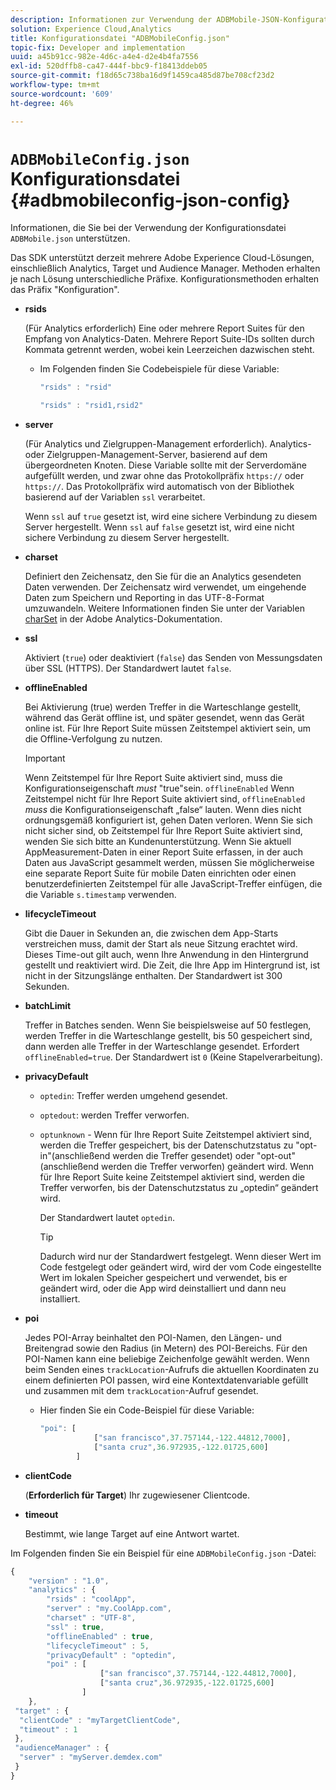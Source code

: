 ```yaml
---
description: Informationen zur Verwendung der ADBMobile-JSON-Konfigurationsdatei.
solution: Experience Cloud,Analytics
title: Konfigurationsdatei "ADBMobileConfig.json"
topic-fix: Developer and implementation
uuid: a45b91cc-982e-4d6c-a4e4-d2e4b4fa7556
exl-id: 520dffb8-ca47-444f-bbc9-f18413ddeb05
source-git-commit: f18d65c738ba16d9f1459ca485d87be708cf23d2
workflow-type: tm+mt
source-wordcount: '609'
ht-degree: 46%

---
```


# `ADBMobileConfig.json` Konfigurationsdatei {#adbmobileconfig-json-config}

Informationen, die Sie bei der Verwendung der Konfigurationsdatei `ADBMobile.json` unterstützen.

Das SDK unterstützt derzeit mehrere Adobe Experience Cloud-Lösungen, einschließlich Analytics, Target und Audience Manager. Methoden erhalten je nach Lösung unterschiedliche Präfixe. Konfigurationsmethoden erhalten das Präfix &quot;Konfiguration&quot;.

* **rsids**

   (Für Analytics erforderlich) Eine oder mehrere Report Suites für den Empfang von Analytics-Daten. Mehrere Report Suite-IDs sollten durch Kommata getrennt werden, wobei kein Leerzeichen dazwischen steht.

   * Im Folgenden finden Sie Codebeispiele für diese Variable:

      ```js
      "rsids" : "rsid"
      ```

      ```js
      "rsids" : "rsid1,rsid2"
      ```

* **server**

   (Für Analytics und Zielgruppen-Management erforderlich). Analytics- oder Zielgruppen-Management-Server, basierend auf dem übergeordneten Knoten. Diese Variable sollte mit der Serverdomäne aufgefüllt werden, und zwar ohne das Protokollpräfix `https://` oder `https://`. Das Protokollpräfix wird automatisch von der Bibliothek basierend auf der Variablen `ssl` verarbeitet.

   Wenn `ssl` auf `true` gesetzt ist, wird eine sichere Verbindung zu diesem Server hergestellt. Wenn `ssl` auf `false` gesetzt ist, wird eine nicht sichere Verbindung zu diesem Server hergestellt.

* **charset**

   Definiert den Zeichensatz, den Sie für die an Analytics gesendeten Daten verwenden. Der Zeichensatz wird verwendet, um eingehende Daten zum Speichern und Reporting in das UTF-8-Format umzuwandeln. Weitere Informationen finden Sie unter der Variablen [charSet](https://experienceleague.adobe.com/docs/analytics/implementation/vars/config-vars/charset.html?lang=de) in der Adobe Analytics-Dokumentation.

* **ssl**

   Aktiviert (`true`) oder deaktiviert (`false`) das Senden von Messungsdaten über SSL (HTTPS). Der Standardwert lautet `false`.

* **offlineEnabled**

   Bei Aktivierung (true) werden Treffer in die Warteschlange gestellt, während das Gerät offline ist, und später gesendet, wenn das Gerät online ist. Für Ihre Report Suite müssen Zeitstempel aktiviert sein, um die Offline-Verfolgung zu nutzen.

   >[!IMPORTANT]
   >
   >Wenn Zeitstempel für Ihre Report Suite aktiviert sind, muss die Konfigurationseigenschaft *must* &quot;true&quot;sein. `offlineEnabled` Wenn Zeitstempel nicht für Ihre Report Suite aktiviert sind, `offlineEnabled` *muss* die Konfigurationseigenschaft „false“ lauten. Wenn dies nicht ordnungsgemäß konfiguriert ist, gehen Daten verloren. Wenn Sie sich nicht sicher sind, ob Zeitstempel für Ihre Report Suite aktiviert sind,   wenden Sie sich bitte an   Kundenunterstützung. Wenn Sie aktuell AppMeasurement-Daten in einer Report Suite erfassen, in der auch Daten aus JavaScript gesammelt werden, müssen Sie möglicherweise eine separate Report Suite für mobile Daten einrichten oder einen benutzerdefinierten Zeitstempel für alle JavaScript-Treffer einfügen, die die Variable `s.timestamp` verwenden.

* **lifecycleTimeout**

   Gibt die Dauer in Sekunden an, die zwischen dem App-Starts verstreichen muss, damit der Start als neue Sitzung erachtet wird. Dieses Time-out gilt auch, wenn Ihre Anwendung in den Hintergrund gestellt und reaktiviert wird. Die Zeit, die Ihre App im Hintergrund ist, ist nicht in der Sitzungslänge enthalten. Der Standardwert ist 300 Sekunden.

* **batchLimit**

   Treffer in Batches senden. Wenn Sie beispielsweise auf 50 festlegen, werden Treffer in die Warteschlange gestellt, bis 50 gespeichert sind, dann werden alle Treffer in der Warteschlange gesendet. Erfordert `offlineEnabled=true`. Der Standardwert ist `0` (Keine Stapelverarbeitung).

* **privacyDefault**

   * `optedin`: Treffer werden umgehend gesendet.
   * `optedout`: werden Treffer verworfen.
   * `optunknown` - Wenn für Ihre Report Suite Zeitstempel aktiviert sind, werden die Treffer gespeichert, bis der Datenschutzstatus zu &quot;opt-in&quot;(anschließend werden die Treffer gesendet) oder &quot;opt-out&quot;(anschließend werden die Treffer verworfen) geändert wird. Wenn für Ihre Report Suite keine Zeitstempel aktiviert sind, werden die Treffer verworfen, bis der Datenschutzstatus zu „optedin“ geändert wird.

      Der Standardwert lautet `optedin`.

      >[!TIP]
      >
      >Dadurch wird nur der Standardwert festgelegt. Wenn dieser Wert im Code festgelegt oder geändert wird, wird der vom Code eingestellte Wert im lokalen Speicher gespeichert und verwendet, bis er geändert wird, oder die App wird deinstalliert und dann neu installiert.

* **poi**

   Jedes POI-Array beinhaltet den POI-Namen, den Längen- und Breitengrad sowie den Radius (in Metern) des POI-Bereichs. Für den POI-Namen kann eine beliebige Zeichenfolge gewählt werden. Wenn beim Senden eines `trackLocation`-Aufrufs die aktuellen Koordinaten zu einem definierten POI passen, wird eine Kontextdatenvariable gefüllt und zusammen mit dem `trackLocation`-Aufruf gesendet.

   * Hier finden Sie ein Code-Beispiel für diese Variable:

      ```js
      "poi": [
                  ["san francisco",37.757144,-122.44812,7000], 
                  ["santa cruz",36.972935,-122.01725,600] 
              ]
      ```

* **clientCode**

   (**Erforderlich für Target**) Ihr zugewiesener Clientcode.

* **timeout**

   Bestimmt, wie lange Target auf eine Antwort wartet.

Im Folgenden finden Sie ein Beispiel für eine `ADBMobileConfig.json` -Datei:

```js
{ 
    "version" : "1.0", 
    "analytics" : { 
        "rsids" : "coolApp", 
        "server" : "my.CoolApp.com", 
        "charset" : "UTF-8", 
        "ssl" : true, 
        "offlineEnabled" : true, 
        "lifecycleTimeout" : 5, 
        "privacyDefault" : "optedin", 
        "poi" : [ 
                    ["san francisco",37.757144,-122.44812,7000], 
                    ["santa cruz",36.972935,-122.01725,600] 
                ] 
    }, 
 "target" : { 
  "clientCode" : "myTargetClientCode", 
  "timeout" : 1 
 }, 
 "audienceManager" : { 
  "server" : "myServer.demdex.com" 
 } 
}
```
